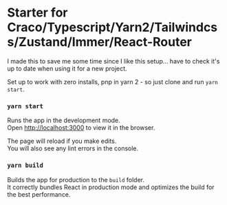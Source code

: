 # Starter for Craco/Typescript/Yarn2/Tailwindcss/Zustand/Immer/React-Router

I made this to save me some time since I like this setup... have to check it's up to date when using it for a new project.

Set up to work with zero installs, pnp in yarn 2 - so just clone and run `yarn start`.

### `yarn start`

Runs the app in the development mode.\
Open [http://localhost:3000](http://localhost:3000) to view it in the browser.

The page will reload if you make edits.\
You will also see any lint errors in the console.

### `yarn build`

Builds the app for production to the `build` folder.\
It correctly bundles React in production mode and optimizes the build for the best performance.
